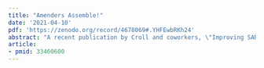 ```yaml
---
title: "Amenders Assemble!"
date: '2021-04-10'
pdf: 'https://zenodo.org/record/4678069#.YHFEwbRKh24'
abstract: "A recent publication by Croll and coworkers, \"Improving SARS-CoV-2 structures: Peer review by early coordinate release\" <a href="https://pubmed.ncbi.nlm.nih.gov/33460600/"></a>(https://pubmed.ncbi.nlm.nih.gov/33460600/), describes a unique form of peer-review enabled by the early release of biomolecular structure coordinates and density maps and details its critical role in the search for SARS-CoV-2 vaccines and treatments. The authors walk us through identification and remediation of model pathologies in seven preprints, describing what problems they identified, what tools allowed them to make these discoveries, how each of these could have been missed by the original authors during refinement, and how the corrections were subsequently disseminated to the structural biology community. While correcting other people's work is naturally a delicate topic, this paper carefully and convincingly lays out the arguments for both the publication of flawed initial models and their timely correction. Hopefully this demonstration of the potential of preprint and post-publication peer review inspires similar efforts."
article:
- pmid: 33460600
---
```

